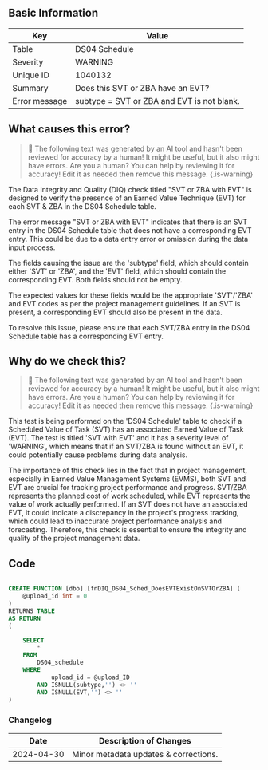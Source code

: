 ## Basic Information

| Key           | Value                                      |
| ------------- | ------------------------------------------ |
| Table         | DS04 Schedule                              |
| Severity      | WARNING                                    |
| Unique ID     | 1040132                                    |
| Summary       | Does this SVT or ZBA have an EVT?          |
| Error message | subtype = SVT or ZBA and EVT is not blank. |

## What causes this error?

> :robot: The following text was generated by an AI tool and hasn't been reviewed for accuracy by a human! It might be useful, but it also might have errors. Are you a human? You can help by reviewing it for accuracy! Edit it as needed then remove this message.
> {.is-warning}

The Data Integrity and Quality (DIQ) check titled "SVT or ZBA with EVT" is designed to verify the presence of an Earned Value Technique (EVT) for each SVT & ZBA in the DS04 Schedule table.

The error message "SVT or ZBA with EVT" indicates that there is an SVT entry in the DS04 Schedule table that does not have a corresponding EVT entry. This could be due to a data entry error or omission during the data input process.

The fields causing the issue are the 'subtype' field, which should contain either 'SVT' or 'ZBA', and the 'EVT' field, which should contain the corresponding EVT. Both fields should not be empty.

The expected values for these fields would be the appropriate 'SVT'/'ZBA' and EVT codes as per the project management guidelines. If an SVT is present, a corresponding EVT should also be present in the data.

To resolve this issue, please ensure that each SVT/ZBA entry in the DS04 Schedule table has a corresponding EVT entry.

## Why do we check this?

> :robot: The following text was generated by an AI tool and hasn't been reviewed for accuracy by a human! It might be useful, but it also might have errors. Are you a human? You can help by reviewing it for accuracy! Edit it as needed then remove this message.
> {.is-warning}

This test is being performed on the 'DS04 Schedule' table to check if a Scheduled Value of Task (SVT) has an associated Earned Value of Task (EVT). The test is titled 'SVT with EVT' and it has a severity level of 'WARNING', which means that if an SVT/ZBA is found without an EVT, it could potentially cause problems during data analysis.

The importance of this check lies in the fact that in project management, especially in Earned Value Management Systems (EVMS), both SVT and EVT are crucial for tracking project performance and progress. SVT/ZBA represents the planned cost of work scheduled, while EVT represents the value of work actually performed. If an SVT does not have an associated EVT, it could indicate a discrepancy in the project's progress tracking, which could lead to inaccurate project performance analysis and forecasting. Therefore, this check is essential to ensure the integrity and quality of the project management data.

## Code

```sql

CREATE FUNCTION [dbo].[fnDIQ_DS04_Sched_DoesEVTExistOnSVTOrZBA] (
	@upload_id int = 0
)
RETURNS TABLE
AS RETURN
(

	SELECT
		*
	FROM
		DS04_schedule
	WHERE
			upload_id = @upload_ID
		AND ISNULL(subtype,'') <> ''
		AND ISNULL(EVT,'') <> ''
)
```

### Changelog

| Date       | Description of Changes                |
| ---------- | ------------------------------------- |
| 2024-04-30 | Minor metadata updates & corrections. |
